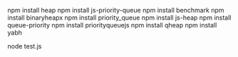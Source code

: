 npm install heap
npm install js-priority-queue
npm install benchmark
npm install binaryheapx
npm install priority_queue
npm install js-heap
npm install queue-priority
npm install priorityqueuejs
npm install qheap
npm install yabh

node test.js
